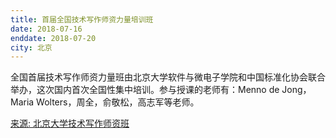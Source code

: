 ```yaml
---
title: 首届全国技术写作师资力量培训班
date: 2018-07-16 
enddate: 2018-07-20
city: 北京
---
```


全国首届技术写作师资力量班由北京大学软件与微电子学院和中国标准化协会联合举办，这次国内首次全国性集中培训。参与授课的老师有：Menno de Jong， Maria Wolters，周全，俞敬松，高志军等老师。

[来源: 北京大学技术写作师资班](http://training.tc-edu.org)